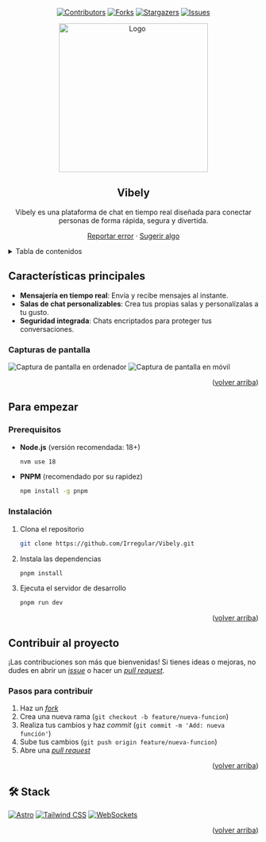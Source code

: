 <a name="readme-top"></a>

<div align="center">

[![Contributors][contributors-shield]][contributors-url]
[![Forks][forks-shield]][forks-url]
[![Stargazers][stars-shield]][stars-url]
[![Issues][issues-shield]][issues-url]

<a href="https://github.com/Irregular/Vibely">
  <img width="300px" src="https://i.imgur.com/ZGlksHo.png" alt="Logo" />
</a>

## Vibely

Vibely es una plataforma de chat en tiempo real diseñada para conectar personas de forma rápida, segura y divertida.

[Reportar error](https://github.com/Irregular/Vibely/issues) · [Sugerir algo](https://github.com/Irregular/Vibely/issues)

</div>

<details>
<summary>Tabla de contenidos</summary>

- [Vibely](#vibely)
- [Características principales](#características-principales)
- [Capturas de pantalla](#capturas-de-pantalla)
- [Para empezar](#para-empezar)
  - [Prerequisitos](#prerequisitos)
  - [Instalación](#instalación)
- [Contribuir al proyecto](#contribuir-al-proyecto)
- [🛠️ Stack](#️-stack)

</details>

## Características principales

- **Mensajería en tiempo real**: Envía y recibe mensajes al instante.
- **Salas de chat personalizables**: Crea tus propias salas y personalízalas a tu gusto.
- **Seguridad integrada**: Chats encriptados para proteger tus conversaciones.

### Capturas de pantalla

![Captura de pantalla en ordenador](https://cdn.example.com/vibely-desktop.png)
![Captura de pantalla en móvil](https://cdn.example.com/vibely-mobile.png)

<p align="right">(<a href="#readme-top">volver arriba</a>)</p>

## Para empezar

### Prerequisitos

- **Node.js** (versión recomendada: 18+)

  ```sh
  nvm use 18
  ```

- **PNPM** (recomendado por su rapidez)

  ```sh
  npm install -g pnpm
  ```

### Instalación

1. Clona el repositorio

   ```sh
   git clone https://github.com/Irregular/Vibely.git
   ```

2. Instala las dependencias

   ```sh
   pnpm install
   ```

3. Ejecuta el servidor de desarrollo

   ```sh
   pnpm run dev
   ```

<p align="right">(<a href="#readme-top">volver arriba</a>)</p>

## Contribuir al proyecto

¡Las contribuciones son más que bienvenidas! Si tienes ideas o mejoras, no dudes en abrir un [_issue_](https://github.com/Irregular/Vibely/issues) o hacer un [_pull request_](https://github.com/Irregular/Vibely/pulls).

### Pasos para contribuir

1. Haz un [_fork_](https://github.com/Irregular/Vibely/fork)
2. Crea una nueva rama (`git checkout -b feature/nueva-funcion`)
3. Realiza tus cambios y haz _commit_ (`git commit -m 'Add: nueva función'`)
4. Sube tus cambios (`git push origin feature/nueva-funcion`)
5. Abre una [_pull request_](https://github.com/Irregular/Vibely/pulls)

<p align="right">(<a href="#readme-top">volver arriba</a>)</p>

## 🛠️ Stack

[![Astro](https://img.shields.io/badge/Astro-ff5f5f?style=for-the-badge&logo=astro&logoColor=fff)](https://astro.build/)
[![Tailwind CSS](https://img.shields.io/badge/Tailwind-38bdf8?style=for-the-badge&logo=tailwindcss&logoColor=white)](https://tailwindcss.com/)
[![WebSockets](https://img.shields.io/badge/WebSockets-FFD700?style=for-the-badge&logo=javascript&logoColor=black)](https://developer.mozilla.org/en-US/docs/Web/API/WebSockets_API)

<p align="right">(<a href="#readme-top">volver arriba</a>)</p>

[astro-url]: https://astro.build/
[tailwind-url]: https://tailwindcss.com/
[websocket-url]: https://developer.mozilla.org/en-US/docs/Web/API/WebSockets_API
[contributors-shield]: https://img.shields.io/github/contributors/Irregular/Vibely.svg?style=for-the-badge
[contributors-url]: https://github.com/Irregular/Vibely/graphs/contributors
[forks-shield]: https://img.shields.io/github/forks/Irregular/Vibely.svg?style=for-the-badge
[forks-url]: https://github.com/Irregular/Vibely/network/members
[stars-shield]: https://img.shields.io/github/stars/Irregular/Vibely.svg?style=for-the-badge
[stars-url]: https://github.com/Irregular/Vibely/stargazers
[issues-shield]: https://img.shields.io/github/issues/Irregular/Vibely.svg?style=for-the-badge
[issues-url]: https://github.com/Irregular/Vibely/issues
